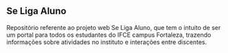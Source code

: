## Se Liga Aluno
Repositório referente ao projeto web Se Liga Aluno, que tem o intuito de ser um portal para todos os estudantes do IFCE campus Fortaleza, trazendo informações sobre atividades no instituto e interações entre discentes.
